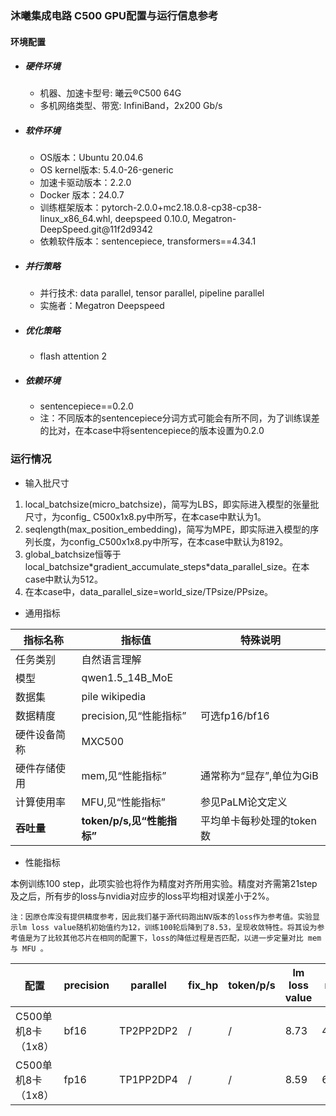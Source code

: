 ### 沐曦集成电路 C500 GPU配置与运行信息参考
#### 环境配置
- ##### 硬件环境
    - 机器、加速卡型号: 曦云®C500 64G 
    - 多机网络类型、带宽: InfiniBand，2x200 Gb/s
- ##### 软件环境
   - OS版本：Ubuntu 20.04.6
   - OS kernel版本:  5.4.0-26-generic
   - 加速卡驱动版本：2.2.0
   - Docker 版本：24.0.7
   - 训练框架版本：pytorch-2.0.0+mc2.18.0.8-cp38-cp38-linux_x86_64.whl, deepspeed 0.10.0, Megatron-DeepSpeed.git@11f2d9342
   - 依赖软件版本：sentencepiece, transformers==4.34.1
- ##### 并行策略
    - 并行技术: data parallel, tensor parallel, pipeline parallel
    - 实施者：Megatron Deepspeed
- ##### 优化策略
    - flash attention 2

- ##### 依赖环境

   - sentencepiece==0.2.0
   - 注：不同版本的sentencepiece分词方式可能会有所不同，为了训练误差的比对，在本case中将sentencepiece的版本设置为0.2.0

### 运行情况

* 输入批尺寸

1. local_batchsize(micro_batchsize)，简写为LBS，即实际进入模型的张量批尺寸，为config_  C500x1x8.py中所写，在本case中默认为1。
2. seqlength(max_position_embedding)，简写为MPE，即实际进入模型的序列长度，为config_C500x1x8.py中所写，在本case中默认为8192。
3. global_batchsize恒等于local_batchsize\*gradient_accumulate_steps\*data_parallel_size。在本case中默认为512。
4. 在本case中，data_parallel_size=world_size/TPsize/PPsize。

* 通用指标

| 指标名称     | 指标值                     | 特殊说明                           |
| ------------ | -------------------------- | ---------------------------------- |
| 任务类别     | 自然语言理解               |                                    |
| 模型         | qwen1.5_14B_MoE                  |                                    |
| 数据集       | pile wikipedia   |                                    |
| 数据精度       | precision,见“性能指标”  | 可选fp16/bf16                      |
| 硬件设备简称 | MXC500                |                                    |
| 硬件存储使用 | mem,见“性能指标”           | 通常称为“显存”,单位为GiB           |
| 计算使用率 | MFU,见“性能指标”           | 参见PaLM论文定义 |
| **吞吐量**   | **token/p/s,见“性能指标”** | 平均单卡每秒处理的token数          |

* 性能指标

本例训练100 step，此项实验也将作为精度对齐所用实验。精度对齐需第21step及之后，所有步的loss与nvidia对应步的loss平均相对误差小于2%。

`注：因原仓库没有提供精度参考，因此我们基于源代码跑出NV版本的loss作为参考值。实验显示lm loss value随机初始值约为12，训练100轮后降到了8.53，呈现收敛特性。将其设为参考值是为了比较其他芯片在相同的配置下，loss的降低过程是否匹配，以进一步定量对比 mem 与 MFU 。`

| 配置                |  precision | parallel |  fix_hp           | token/p/s | lm loss value| mem       | MFU       |
| ------------------ | -------- | --------- | ---------------- | ------ |  ------- | --------- | --------- |
| C500单机8卡（1x8）  |    bf16    | TP2PP2DP2 |  / | / | 8.73 | 48/64 | 17.29% |
| C500单机8卡（1x8）  |    fp16    | TP1PP2DP4 |  /| / | 8.59 | 63/64 | 24.45% |